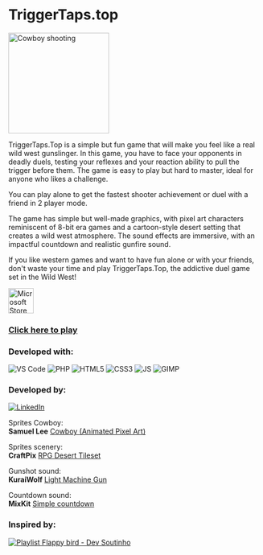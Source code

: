 # TriggerTaps.top  

<img src="https://luisfaires.github.io/TriggerTaps.top/img/CowBoyShoot.gif" alt="Cowboy shooting" style="height:200px;">

TriggerTaps.Top is a simple but fun game that will make you feel like a real wild west gunslinger. In this game, you have to face your opponents in deadly duels, testing your reflexes and your reaction ability to pull the trigger before them. The game is easy to play but hard to master, ideal for anyone who likes a challenge.

You can play alone to get the fastest shooter achievement or duel with a friend in 2 player mode.

The game has simple but well-made graphics, with pixel art characters reminiscent of 8-bit era games and a cartoon-style desert setting that creates a wild west atmosphere. The sound effects are immersive, with an impactful countdown and realistic gunfire sound.

If you like western games and want to have fun alone or with your friends, don't waste your time and play TriggerTaps.Top, the addictive duel game set in the Wild West!

<a href="https://www.microsoft.com/store/apps/9NWKWXKQW468">
    <img height="50px" src="https://triggertaps.top/img/microsoft-en.png" alt="Microsoft Store">
</a>

### [Click here to play](https://TriggerTaps.top/)


### Developed with:  
![VS Code](https://img.shields.io/badge/Visual_Studio_Code-0078D4?style=for-the-badge&logo=visual%20studio%20code&logoColor=white)
![PHP](https://img.shields.io/badge/PHP-777BB4?style=for-the-badge&amp;logo=php&amp;logoColor=white)
![HTML5](https://img.shields.io/badge/HTML5-E34F26?style=for-the-badge&logo=html5&logoColor=white)
![CSS3](https://img.shields.io/badge/CSS3-1572B6?style=for-the-badge&logo=css3&logoColor=white)
![JS](https://img.shields.io/badge/JavaScript-323330?style=for-the-badge&logo=javascript&logoColor=F7DF1E)
![GIMP](https://img.shields.io/badge/gimp-5C5543?style=for-the-badge&logo=gimp&logoColor=white)


### Developed by:

<a href="https://linkedin.com/in/luisfaires/">
    <img src="https://img.shields.io/badge/Luis_Fillipe-Software_Developer_-0077B5?style=for-the-badge&logo=linkedin&logoColor=white" alt="LinkedIn">
</a>

Sprites Cowboy:  
**Samuel Lee** [Cowboy (Animated Pixel Art)](https://samuellee.itch.io/cow-boy-animated-pixel-art)

Sprites scenery:  
**CraftPix** [RPG Desert Tileset](https://free-game-assets.itch.io/free-rpg-desert-tileset)

Gunshot sound:  
**KuraiWolf** [Light Machine Gun](https://opengameart.org/content/light-machine-gun)

Countdown sound:  
**MixKit** [Simple countdown](https://mixkit.co/free-sound-effects/countdown/)

### Inspired by:
[![Playlist Flappy bird - Dev Soutinho](https://img.shields.io/badge/Playlist_Flappy_bird_--_Dev_Soutinho-FF0000?style=for-the-badge&logo=youtube&logoColor=white)](https://www.youtube.com/playlist?list=PLTcmLKdIkOWmeNferJ292VYKBXydGeDej)